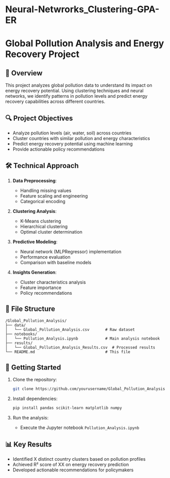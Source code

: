 # Neural-Netwrorks_Clustering-GPA-ER



# Global Pollution Analysis and Energy Recovery Project

## 📌 Overview
This project analyzes global pollution data to understand its impact on energy recovery potential. Using clustering techniques and neural networks, we identify patterns in pollution levels and predict energy recovery capabilities across different countries.

## 🔍 Project Objectives
- Analyze pollution levels (air, water, soil) across countries
- Cluster countries with similar pollution and energy characteristics
- Predict energy recovery potential using machine learning
- Provide actionable policy recommendations

## 🛠️ Technical Approach
1. **Data Preprocessing**:
   - Handling missing values
   - Feature scaling and engineering
   - Categorical encoding

2. **Clustering Analysis**:
   - K-Means clustering
   - Hierarchical clustering
   - Optimal cluster determination

3. **Predictive Modeling**:
   - Neural network (MLPRegressor) implementation
   - Performance evaluation
   - Comparison with baseline models

4. **Insights Generation**:
   - Cluster characteristics analysis
   - Feature importance
   - Policy recommendations

## 📂 File Structure
```
/Global_Pollution_Analysis/
├── data/
│   └── Global_Pollution_Analysis.csv       # Raw dataset
├── notebooks/
│   └── Pollution_Analysis.ipynb            # Main analysis notebook
├── results/
│   └── Global_Pollution_Analysis_Results.csv  # Processed results
└── README.md                               # This file
```

## 🚀 Getting Started
1. Clone the repository:
   ```bash
   git clone https://github.com/yourusername/Global_Pollution_Analysis.git
   ```

2. Install dependencies:
   ```bash
   pip install pandas scikit-learn matplotlib numpy
   ```

3. Run the analysis:
   - Execute the Jupyter notebook `Pollution_Analysis.ipynb`

## 📊 Key Results
- Identified X distinct country clusters based on pollution profiles
- Achieved R² score of XX on energy recovery prediction
- Developed actionable recommendations for policymakers
